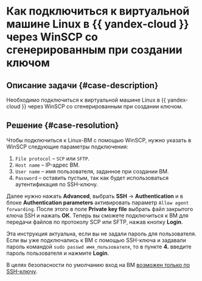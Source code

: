 # Как подключиться к виртуальной машине Linux в {{ yandex-cloud }} через WinSCP со сгенерированным при создании ключом


## Описание задачи {#case-description}

Необходимо подключиться к виртуальной машине Linux в {{ yandex-cloud }} через WinSCP со сгенерированным при создании ключом.

## Решение {#case-resolution}

Чтобы подключиться к Linux-ВМ с помощью WinSCP, нужно указать в WinSCP следующие параметры подключения:

1. `File protocol` – `SCP` или `SFTP`.
1. `Host name` – IP-адрес ВМ.
1. `User name` – имя пользователя, заданное при создании ВМ.
1. `Password` – оставить пустым, так как будет использоваться аутентификация по SSH-ключу.

Далее нужно нажать **Advanced**, выбрать **SSH** → **Authentication** и в блоке **Authentication parameters** активировать параметр `Allow agent forwarding`. После этого в поле **Private key file** выбрать файл закрытого ключа SSH и нажать **ОК**. Теперь вы сможете подключиться к ВМ для передачи файлов по протоколу SCP или SFTP, нажав кнопку **Login**.

Эта инструкция актуальна, если вы не задали пароль для пользователя. Если вы уже подключались к ВМ с помощью SSH-ключа и задавали пароль командой `sudo passwd имя_пользователя`, то в пункте **4.** введите пароль пользователя и нажмите **Login**.

В целях безопасности по умолчанию вход на ВМ [возможен только по SSH-ключу](../../../compute/operations/vm-connect/ssh.md).
